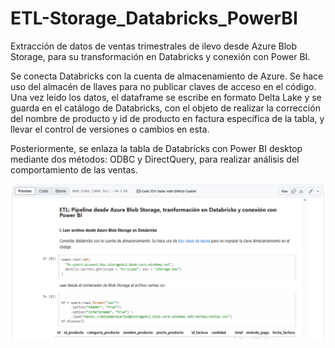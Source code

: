 # ETL-Storage_Databricks_PowerBI

Extracción de datos de ventas trimestrales de ilevo desde Azure Blob Storage, para su transformación en Databricks y conexión con Power BI. 

Se conecta Databricks con la cuenta de almacenamiento de Azure. Se hace uso del almacén de llaves para no publicar claves de acceso en el código.
Una vez leído los datos, el dataframe se escribe en formato Delta Lake y se guarda en el catálogo de Databricks, con el objeto de realizar la corrección del nombre de producto y id de producto en factura específica de la tabla, y llevar el control de versiones o cambios en esta. 

Posteriormente, se enlaza la tabla de Databricks con Power BI desktop mediante dos métodos: ODBC y DirectQuery, para realizar análisis del comportamiento de las ventas.

[![Databricks Notebook](https://raw.githubusercontent.com/DianaGarcesPortilla/ETL-Storage_Databricks_PowerBI/main/image08.png)](https://github.com/DianaGarcesPortilla/ETL-Storage_Databricks_PowerBI/blob/main/ventas_integracionBI.ipynb)



